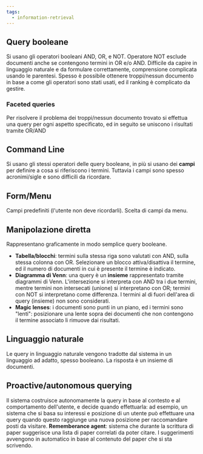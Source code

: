 ```yaml
---
tags: 
  - information-retrieval
---
```


## Query booleane
Si usano gli operatori booleani AND, OR, e NOT. Operatore NOT esclude documenti anche se contengono termini in OR e/o AND.
Difficile da capire in linguaggio naturale e da formulare correttamente, comprensione complicata usando le parentesi.
Spesso è possibile ottenere troppi/nessun documento in base a come gli operatori sono stati usati, ed il ranking è complicato da gestire.


### Faceted queries 
Per risolvere il problema dei troppi/nessun documento trovato si effettua una query per ogni aspetto specificato, ed in seguito se uniscono i risultati tramite OR/AND

## Command Line
Si usano gli stessi operatori delle query booleane, in più si usano dei **campi** per definire a cosa si riferiscono i termini. Tuttavia i campi sono spesso acronimi/sigle e sono difficili da ricordare.

## Form/Menu
Campi predefiniti (l'utente non deve ricordarli). Scelta di campi da menu.

## Manipolazione diretta
Rappresentano graficamente in modo semplice query booleane.

- **Tabella/blocchi**: termini sulla stessa riga sono valutati con AND, sulla stessa colonna con OR. Selezionare un blocco attiva/disattiva il termine, ed il numero di documenti in cui è presente il termine è indicato.
- **Diagramma di Venn**: una query è un **insieme** rappresentato tramite diagrammi di Venn. L'intersezione si interpreta con AND tra i due termini, mentre termini non intersecati (unione) si interpretano con OR; termini con NOT si interpretano come differenza. I termini al di fuori dell'area di query (insieme) non sono considerati.
- **Magic lenses**: i documenti sono punti in un piano, ed i termini sono "lenti": posizionare una lente sopra dei documenti che non contengono il termine associato li rimuove dai risultati.

## Linguaggio naturale
Le query in linguaggio naturale vengono tradotte dal sistema in un linguaggio ad adatto, spesso booleano. La risposta è un insieme di documenti.

## Proactive/autonomous querying
Il sistema costruisce autonomamente la query in base al contesto e al comportamento dell'utente, e decide quando effettuarla: ad esempio, un sistema che si basa su interessi e posizione di un utente può effettuare una query quando questo raggiunge una nuova posizione per raccomandare posti da visitare.
**Rememberance agent**: sistema che durante la scrittura di paper suggerisce una lista di paper correlati da poter citare. I suggerimenti avvengono in automatico in base al contenuto del paper che si sta scrivendo.
